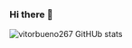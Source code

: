 ### Hi there 👋

![vitorbueno267 GitHUb stats](https://github-readme-stats.vercel.app/api?username=vitorbueno267_icons=true)
